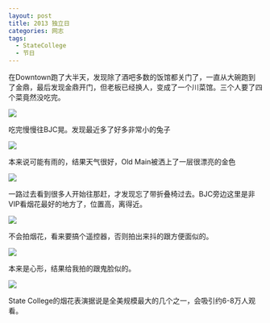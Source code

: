 ```yaml
---
layout: post
title: 2013 独立日
categories: 网志
tags: 
  - StateCollege
  - 节日
---
```

在Downtown跑了大半天，发现除了酒吧多数的饭馆都关门了，一直从大碗跑到了金鼎，最后发现金鼎开门，但老板已经换人，变成了一个川菜馆。三个人要了四个菜竟然没吃完。

![](http://farm6.staticflickr.com/5455/9211286531_2ccdbcfb2b_z.jpg)

吃完慢慢往BJC晃。发现最近多了好多非常小的兔子

![](http://farm6.staticflickr.com/5344/9211170567_3c619ce726_z.jpg)

本来说可能有雨的，结果天气很好，Old Main被洒上了一层很漂亮的金色

![](http://farm3.staticflickr.com/2818/9213951200_a446cebc08.jpg)

一路过去看到很多人开始往那赶，才发现忘了带折叠椅过去。BJC旁边这里是非VIP看烟花最好的地方了，位置高，离得近。

![](http://farm8.staticflickr.com/7386/9214066814_a1a314fa48_z.jpg)

不会拍烟花，看来要搞个遥控器，否则拍出来抖的跟方便面似的。

![](http://farm4.staticflickr.com/3811/9213951124_e1e5220990_z.jpg)

本来是心形，结果给我拍的跟鬼脸似的。

![](http://farm8.staticflickr.com/7447/9211169327_baa3643758_z.jpg)

State College的烟花表演据说是全美规模最大的几个之一，会吸引约6-8万人观看。
